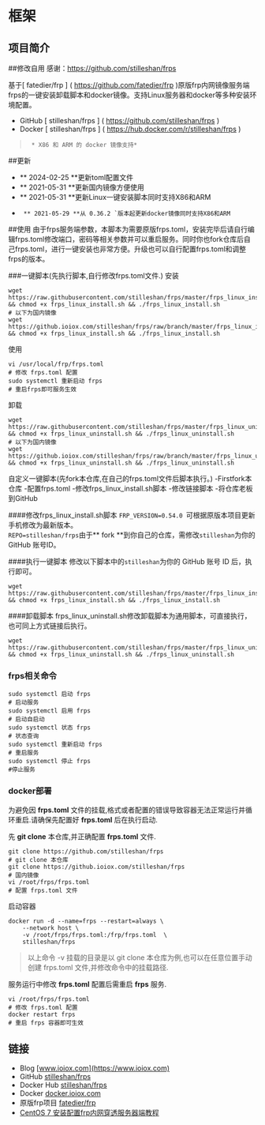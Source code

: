 # 框架
## 项目简介
##修改自用 感谢：https://github.com/stilleshan/frps

基于[ fatedier/frp ] ( https://github.com/fatedier/frp )原版frp内网镜像服务端frps的一键安装卸载脚本和docker镜像。支持Linux服务器和docker等多种安装环境配置。

- GitHub [ stilleshan/frps ] ( https://github.com/stilleshan/frps )
- Docker [ stilleshan/frps ] ( https://hub.docker.com/r/stilleshan/frps )
>      * X86 和 ARM 的 docker 镜像支持*

##更新
-    ** 2024-02-25 **更新toml配置文件
-   ** 2021-05-31 **更新国内镜像方便使用
-    ** 2021-05-31 **更新Linux一键安装脚本同时支持X86和ARM
-      ** 2021-05-29 **从 0.36.2 `版本起更新docker镜像同时支持X86和ARM

##使用
由于frps服务端参数，本脚本为需要原版frps.toml，安装完毕后请自行编辑frps.toml修改端口，密码等相关参数并可以重启服务。同时你也fork仓库后自己frps.toml，进行一键安装也非常方便。升级也可以自行配置frps.toml和调整frps的版本。

###一键脚本(先执行脚本,自行修改frps.toml文件.)
安装
````外壳
wget https://raw.githubusercontent.com/stilleshan/frps/master/frps_linux_install.sh && chmod +x frps_linux_install.sh && ./frps_linux_install.sh
# 以下为国内镜像
wget https://github.ioiox.com/stilleshan/frps/raw/branch/master/frps_linux_install.sh && chmod +x frps_linux_install.sh && ./frps_linux_install.sh
````

使用
````外壳
vi /usr/local/frp/frps.toml
# 修改 frps.toml 配置
sudo systemctl 重新启动 frps
# 重启frps即可服务生效
````

卸载
````外壳
wget https://raw.githubusercontent.com/stilleshan/frps/master/frps_linux_uninstall.sh && chmod +x frps_linux_uninstall.sh && ./frps_linux_uninstall.sh
# 以下为国内镜像
wget https://github.ioiox.com/stilleshan/frps/raw/branch/master/frps_linux_uninstall.sh && chmod +x frps_linux_uninstall.sh && ./frps_linux_uninstall.sh
````

自定义一键脚本(先fork本仓库,在自己的frps.toml文件后脚本执行。)
-Firstfork本仓库
-配置frps.toml
-修改frps_linux_install.sh脚本
-修改链接脚本
-将仓库老板到GitHub

####修改frps_linux_install.sh脚本
`FRP_VERSION=0.54.0 `可根据原版本项目更新手机修改为最新版本。  
` REPO=stilleshan/frps `由于** fork **到你自己的仓库，需修改` stilleshan `为你的 GitHub 账号ID。

####执行一键脚本
修改以下脚本中的` stilleshan `为你的 GitHub 账号 ID 后，执行即可。
````外壳
wget https://raw.githubusercontent.com/stilleshan/frps/master/frps_linux_install.sh && chmod +x frps_linux_install.sh && ./frps_linux_install.sh
````
####卸载脚本
frps_linux_uninstall.sh修改卸载脚本为通用脚本，可直接执行，也可同上方式链接后执行。
````外壳
wget https://raw.githubusercontent.com/stilleshan/frps/master/frps_linux_uninstall.sh && chmod +x frps_linux_uninstall.sh && ./frps_linux_uninstall.sh
````

### frps相关命令
````外壳
sudo systemctl 启动 frps
# 启动服务
sudo systemctl 启用 frps
# 启动自启动
sudo systemctl 状态 frps
# 状态查询
sudo systemctl 重新启动 frps
# 重启服务
sudo systemctl 停止 frps
#停止服务
````

### docker部署
为避免因 **frps.toml** 文件的挂载,格式或者配置的错误导致容器无法正常运行并循环重启.请确保先配置好 **frps.toml** 后在执行启动.

先 **git clone** 本仓库,并正确配置 **frps.toml** 文件.
```shell
git clone https://github.com/stilleshan/frps
# git clone 本仓库
git clone https://github.ioiox.com/stilleshan/frps
# 国内镜像
vi /root/frps/frps.toml
# 配置 frps.toml 文件
```
启动容器
```shell
docker run -d --name=frps --restart=always \
    --network host \
    -v /root/frps/frps.toml:/frp/frps.toml  \
    stilleshan/frps
```
> 以上命令 -v 挂载的目录是以 git clone 本仓库为例,也可以在任意位置手动创建 frps.toml 文件,并修改命令中的挂载路径.

服务运行中修改 **frps.toml** 配置后需重启 **frps** 服务.
```shell
vi /root/frps/frps.toml
# 修改 frps.toml 配置
docker restart frps
# 重启 frps 容器即可生效
```

## 链接
- Blog [www.ioiox.com](https://www.ioiox.com)
- GitHub [stilleshan/frps](https://github.com/stilleshan/frps)
- Docker Hub [stilleshan/frps](https://hub.docker.com/r/stilleshan/frps)
- Docker [docker.ioiox.com](https://docker.ioiox.com)
- 原版frp项目 [fatedier/frp](https://github.com/fatedier/frp)
- [CentOS 7 安装配置frp内网穿透服务器端教程](https://www.ioiox.com/archives/5.html)
